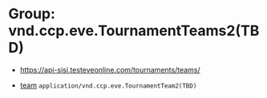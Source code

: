 # Group: vnd.ccp.eve.TournamentTeams2(TBD) 

* https://api-sisi.testeveonline.com/tournaments/teams/ 

* [team](tournaments/teams/team.md) `application/vnd.ccp.eve.TournamentTeam2(TBD)`

